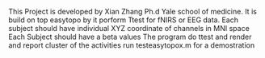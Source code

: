 This Project is developed by Xian Zhang Ph.d Yale school of medicine.
It is build on top easytopo by 
it porform Ttest for fNIRS or EEG data.
Each subject should have individual XYZ coordinate of channels in MNI space
Each Subject should have a beta values 
The program do ttest and render and report cluster of the activities
run testeasytopox.m for a demostration

